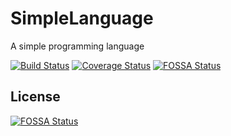# SimpleLanguage
A simple programming language

[![Build Status](https://travis-ci.com/gero3/SimpleLanguage.svg?branch=master)](https://travis-ci.com/gero3/SimpleLanguage)
[![Coverage Status](https://coveralls.io/repos/github/gero3/SimpleLanguage/badge.svg?branch=master)](https://coveralls.io/github/gero3/SimpleLanguage?branch=master)
[![FOSSA Status](https://app.fossa.io/api/projects/git%2Bgithub.com%2Fgero3%2FSimpleLanguage.svg?type=shield)](https://app.fossa.io/projects/git%2Bgithub.com%2Fgero3%2FSimpleLanguage?ref=badge_shield)


## License
[![FOSSA Status](https://app.fossa.io/api/projects/git%2Bgithub.com%2Fgero3%2FSimpleLanguage.svg?type=large)](https://app.fossa.io/projects/git%2Bgithub.com%2Fgero3%2FSimpleLanguage?ref=badge_large)